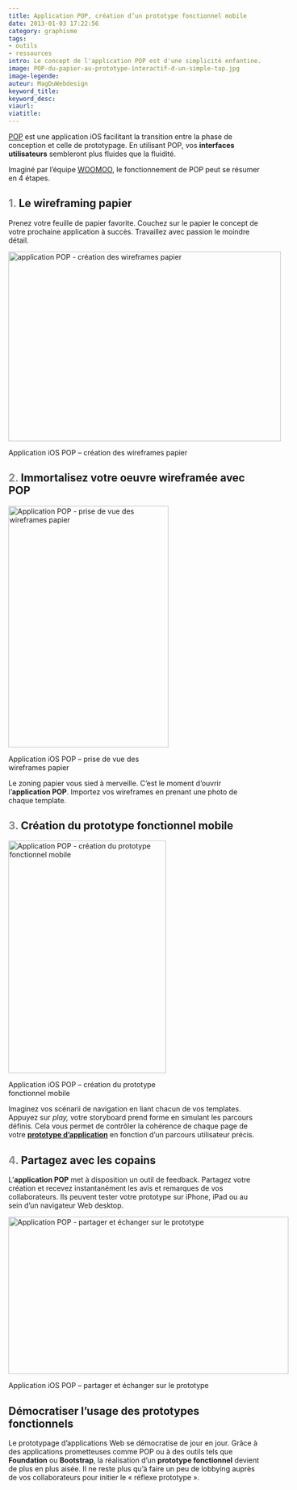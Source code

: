 ```yaml
---
title: Application POP, création d’un prototype fonctionnel mobile
date: 2013-01-03 17:22:56
category: graphisme
tags:
- outils
- ressources
intro: Le concept de l'application POP est d'une simplicité enfantine. Dessinez sur papier le zoning de votre site ou de votre application, prenez-le en photo, insérez les interactions. Votre prototype fonctionnel prend vie.
image: POP-du-papier-au-prototype-interactif-d-un-simple-tap.jpg
image-legende:
auteur: MagDuWebdesign
keyword_title:
keyword_desc:
viaurl:
viatitle:
---
```


<p><a title="popapp.in" href="http://popapp.in" target="_blank">POP</a> est une application iOS facilitant la transition entre la phase de conception et celle de prototypage. En utilisant POP, vos <strong>interfaces utilisateurs</strong> sembleront plus fluides que la fluidité.</p>
<p>Imaginé par l’équipe <a title="woomoo.in" href="http://woomoo.in/" target="_blank">WOOMOO</a>, le fonctionnement de POP peut se résumer en 4 étapes.</p>
<h2><span style="color: #888888;">1.</span> Le wireframing papier</h2>
<p>Prenez votre feuille de papier favorite. Couchez sur le papier le concept de votre prochaine application à succès. Travaillez avec passion le moindre détail.</p>
<div id="attachment_2736" class="wp-caption alignnone" style="width: 550px"><img class="size-full wp-image-2736 " title="application POP - création des wireframes papier" src="https://s3-eu-west-1.amazonaws.com/mdw-images/large/application-iOS-POP-creation-des-wireframes-papier.jpg" alt="application POP - création des wireframes papier" width="540" height="375"><p class="wp-caption-text">Application iOS POP – création des wireframes papier</p></div>
<h2><span style="color: #888888;">2.</span> Immortalisez votre oeuvre wireframée avec POP</h2>
<div id="attachment_2737" class="wp-caption alignright" style="width: 327px"><img class="size-full wp-image-2737  " title="Application POP - prise de vue des wireframes papier" src="https://s3-eu-west-1.amazonaws.com/mdw-images/large/application-iOS-POP-prise-de-vue-des-wireframes-papier.jpg" alt="Application POP - prise de vue des wireframes papier" width="317" height="478"><p class="wp-caption-text">Application iOS POP – prise de vue des wireframes papier</p></div>
<p>Le zoning papier vous&nbsp;sied&nbsp;à merveille. C’est le moment d’ouvrir l’<strong>application POP</strong>. Importez vos wireframes en prenant une photo de chaque template.</p>
<h2><span style="color: #888888;">3.</span> Création du prototype fonctionnel mobile</h2>
<div id="attachment_2738" class="wp-caption alignleft" style="width: 322px"><img class="size-full wp-image-2738  " title="Application POP - création du prototype fonctionnel mobile" src="https://s3-eu-west-1.amazonaws.com/mdw-images/large/application-iOS-POP-creation-du-prototype-interactif.jpg" alt="Application POP - création du prototype fonctionnel mobile" width="312" height="460"><p class="wp-caption-text">Application iOS POP – création du prototype fonctionnel mobile</p></div>
<p>Imaginez vos scénarii de navigation en liant chacun de vos templates. Appuyez sur <em>play, </em>votre storyboard prend forme en simulant les parcours définis. Cela vous permet de contrôler la cohérence de chaque page de votre <strong><a title="Bootstrap Lovers – 10+ Ressources, Thèmes et Kits CSS UI" href="http://magazineduwebdesign.com/bootstrap-ressources-template-kit-ui-bouton">prototype d’application</a></strong> en fonction d’un parcours utilisateur précis.</p>
<h2><span style="color: #888888;">4.</span> Partagez avec les copains</h2>
<p>L’<strong>application POP</strong> met à disposition un outil de feedback. Partagez votre création et recevez&nbsp;instantanément&nbsp;les avis et remarques de vos collaborateurs. Ils peuvent tester votre prototype sur iPhone, iPad ou au sein d’un navigateur Web desktop.</p>
<div id="attachment_2739" class="wp-caption alignnone" style="width: 565px"><img class="size-full wp-image-2739 " title="Application POP - partager et échanger sur le prototype" src="https://s3-eu-west-1.amazonaws.com/mdw-images/large/application-iOS-POP-partager-et-echanger-sur-le-prototype.jpg" alt="Application POP - partager et échanger sur le prototype" width="555" height="311"><p class="wp-caption-text">Application iOS POP – partager et échanger sur le prototype</p></div>
<h2>Démocratiser l’usage des prototypes fonctionnels</h2>
<p>Le prototypage d’applications Web se démocratise de jour en jour. Grâce à des applications prometteuses comme POP ou à des outils tels que <strong>Foundation</strong> ou <strong>Bootstrap</strong>, la réalisation d’un <strong>prototype fonctionnel</strong> devient de plus en plus aisée. Il ne reste plus qu’à faire un peu de lobbying auprès de vos collaborateurs pour initier le «&nbsp;réflexe&nbsp;prototype&nbsp;».</p>